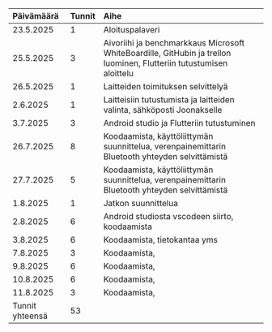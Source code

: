 | Päivämäärä       | Tunnit | Aihe         | 
| :--------- | :--------- | :--------------- | 
| 23.5.2025  | 1        | Aloituspalaveri |  
| 25.5.2025  | 3        | Aivoriihi ja benchmarkkaus Microsoft WhiteBoardille, GitHubin ja trellon luominen, Flutteriin tutustumisen aloittelu |
| 26.5.2025  | 1        | Laitteiden toimituksen selvittelyä |
| 2.6.2025 | 1          | Laitteisiin tutustumista ja laitteiden valinta, sähköposti Joonakselle |
| 3.7.2025 | 3          | Android studio ja Flutteriin tutustuminen |
| 26.7.2025 | 8          | Koodaamista, käyttöliittymän suunnittelua, verenpainemittarin Bluetooth yhteyden selvittämistä |
| 27.7.2025 | 5          | Koodaamista, käyttöliittymän suunnittelua, verenpainemittarin Bluetooth yhteyden selvittämistä |
| 1.8.2025 | 1          | Jatkon suunnittelua |
| 2.8.2025 | 6       | Android studiosta vscodeen siirto, koodaamista |
| 3.8.2025 | 6       | Koodaamista, tietokantaa yms |
| 7.8.2025 | 3      | Koodaamista,  |
| 9.8.2025 | 6       | Koodaamista,  |
| 10.8.2025 | 6       | Koodaamista, |
| 11.8.2025 | 3      | Koodaamista,  |
| Tunnit yhteensä | 53 |

